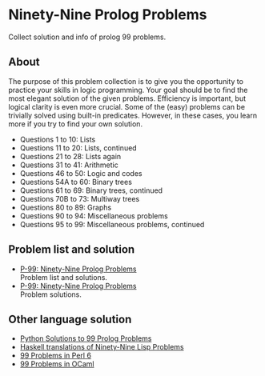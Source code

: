 Ninety-Nine Prolog Problems
===================================

Collect solution and info of prolog 99 problems.

About 
--------------------------------

The purpose of this problem collection is to give you the opportunity to practice your skills in logic programming. Your goal should be to find the most elegant solution of the given problems. Efficiency is important, but logical clarity is even more crucial. Some of the (easy) problems can be trivially solved using built-in predicates. However, in these cases, you learn more if you try to find your own solution.

- Questions 1 to 10: Lists
- Questions 11 to 20: Lists, continued
- Questions 21 to 28: Lists again
- Questions 31 to 41: Arithmetic
- Questions 46 to 50: Logic and codes
- Questions 54A to 60: Binary trees
- Questions 61 to 69: Binary trees, continued
- Questions 70B to 73: Multiway trees
- Questions 80 to 89: Graphs
- Questions 90 to 94: Miscellaneous problems
- Questions 95 to 99: Miscellaneous problems, continued

Problem list and solution
--------------------------------

- [P-99: Ninety-Nine Prolog Problems](http://www.ic.unicamp.br/~meidanis/courses/mc336/2009s2/prolog/problemas/)  
Problem list and solutions.
- [P-99: Ninety-Nine Prolog Problems](http://kalabovi.org/pitel:flp:99pl)  
Problem solutions.

Other language solution
--------------------------------

- [Python Solutions to 99 Prolog Problems](https://wiki.python.org/moin/ProblemSets/99%20Prolog%20Problems%20Solutions)
- [Haskell translations of Ninety-Nine Lisp Problems](http://www.haskell.org/haskellwiki/H-99:_Ninety-Nine_Haskell_Problems)
- [99 Problems in Perl 6](http://www.oreillynet.com/onlamp/blog/2006/12/99_problems_in_perl_6.html)
- [99 Problems in OCaml](http://www.christiankissig.de/cms/index.php/en/programming/28-ocaml/28-99-problems-in-ocaml)